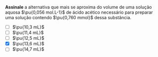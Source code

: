 **Assinale** a alternativa que mais se aproxima do volume de uma solução aquosa $\pu{0,056 mol.L-1}$ de ácido acético necessário para preparar uma solução contendo $\pu{0,760 mmol}$ dessa substância.

- [ ] $\pu{10,3 mL}$
- [ ] $\pu{11,4 mL}$
- [ ] $\pu{12,5 mL}$
- [x] $\pu{13,6 mL}$
- [ ] $\pu{14,7 mL}$
